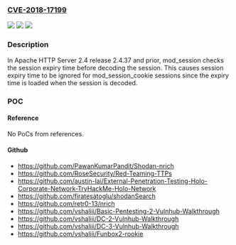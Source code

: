 ### [CVE-2018-17199](https://cve.mitre.org/cgi-bin/cvename.cgi?name=CVE-2018-17199)
![](https://img.shields.io/static/v1?label=Product&message=Apache%20HTTP%20Server&color=blue)
![](https://img.shields.io/static/v1?label=Version&message=n%2Fa&color=blue)
![](https://img.shields.io/static/v1?label=Vulnerability&message=Infufficient%20Session%20Expiration&color=brighgreen)

### Description

In Apache HTTP Server 2.4 release 2.4.37 and prior, mod_session checks the session expiry time before decoding the session. This causes session expiry time to be ignored for mod_session_cookie sessions since the expiry time is loaded when the session is decoded.

### POC

#### Reference
No PoCs from references.

#### Github
- https://github.com/PawanKumarPandit/Shodan-nrich
- https://github.com/RoseSecurity/Red-Teaming-TTPs
- https://github.com/austin-lai/External-Penetration-Testing-Holo-Corporate-Network-TryHackMe-Holo-Network
- https://github.com/firatesatoglu/shodanSearch
- https://github.com/retr0-13/nrich
- https://github.com/vshaliii/Basic-Pentesting-2-Vulnhub-Walkthrough
- https://github.com/vshaliii/DC-2-Vulnhub-Walkthrough
- https://github.com/vshaliii/DC-3-Vulnhub-Walkthrough
- https://github.com/vshaliii/Funbox2-rookie

